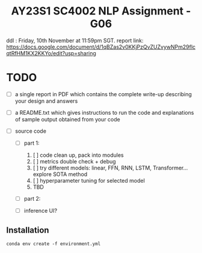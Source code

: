 <div align="center">

  <h1>AY23S1 SC4002 NLP Assignment - G06</h1>

</div>

ddl :  Friday, 10th November at 11:59pm SGT.
report link: https://docs.google.com/document/d/1qBZas2v0KKjPzQvZUZvywNPm29flcqtRfHM1KX2KKYo/edit?usp=sharing 

# TODO
- [ ] a single report in PDF which contains the complete write-up describing your design and answers

- [ ] a README.txt which gives instructions to run the code and explanations of sample output obtained from your code

- [ ] source code
  - [ ] part 1:
    1. [ ] code clean up, pack into modules
    2. [ ] metrics double check + debug
    3. [ ] try different models: linear, FFN, RNN, LSTM, Transformer... explore SOTA method
    4. [ ] hyperparameter tuning for selected model 
    5. TBD
  - [ ] part 2:
  - [ ] inference UI?


## Installation
`conda env create -f environment.yml`